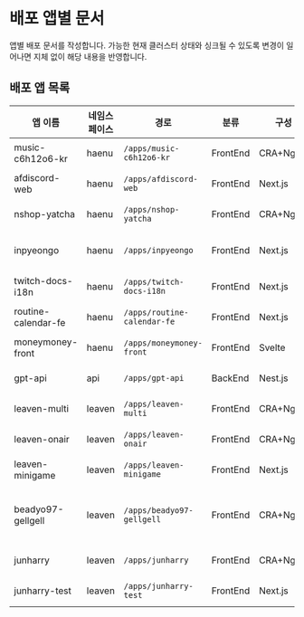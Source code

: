 # 배포 앱별 문서
앱별 배포 문서를 작성합니다. 가능한 현재 클러스터 상태와 싱크될 수 있도록 변경이 일어나면 지체 없이 해당 내용을 반영합니다.

## 배포 앱 목록
|앱 이름|네임스페이스|경로|분류|구성|링크|비고|
|-----|-----|-----|-----|-----|-----|-----|
|music-c6h12o6-kr|haenu|`/apps/music-c6h12o6-kr`|FrontEnd|CRA+Nginx|[Github](https://github.com/dokdo2013/music.c6h12o6.kr) / [Link](https://music.c6h12o6.kr)|기존 Vercel 배포|
|afdiscord-web|haenu|`/apps/afdiscord-web`|FrontEnd|Next.js|[Github](https://github.com/dokdo2013/afreecatv-discord-web) / [Link](https://afdiscord.haenu.com)|기존 Vercel 배포|
|nshop-yatcha|haenu|`/apps/nshop-yatcha`|FrontEnd|CRA+Nginx|[Github](https://github.com/yatchacha/nshop-yatcha) / [Link](https://nshop-yatcha.haenu.com)|기존 Vercel 배포|
|inpyeongo|haenu|`/apps/inpyeongo`|FrontEnd|Next.js|[Github](https://github.com/dokdo2013/inpyeongo) / [Link](https://inpyeongo.haenu.com)|기존 CloudFlare Pages 배포|
|twitch-docs-i18n|haenu|`/apps/twitch-docs-i18n`|FrontEnd|Next.js|[Github](https://github.com/dokdo2013/twitch-docs-i18n) / [Link](https://twitch-docs.haenu.com)|기존 Vercel 배포|
|routine-calendar-fe|haenu|`/apps/routine-calendar-fe`|FrontEnd|Next.js|[Github](https://github.com/yatchacha/routine-calendar-fe) / [Link](https://routine-calendar.haenu.com)|기존 Vercel 배포|
|moneymoney-front|haenu|`/apps/moneymoney-front`|FrontEnd|Svelte|[Github](https://github.com/dokdo2013/moneymoney-front) / [Link](https://money.haenu.com)|기존 S3 배포|
|gpt-api|api|`/apps/gpt-api`|BackEnd|Nest.js|[Github](https://github.com/dokdo2013/gpt-api) / [Link](https://gpt-api.haenu.com)|기존 EC2 (PM2) 배포|
|leaven-multi|leaven|`/apps/leaven-multi`|FrontEnd|CRA+Nginx|[Github](https://github.com/dokdo2013/leaven-multi) / [Link](https://multi.leaven.team)|기존 Vercel 배포|
|leaven-onair|leaven|`/apps/leaven-onair`|FrontEnd|CRA+Nginx|[Github](https://github.com/dokdo2013/leaven-onair) / [Link](https://onair.leaven.team)|기존 Vercel 배포|
|leaven-minigame|leaven|`/apps/leaven-minigame`|FrontEnd|Next.js|[Github](https://github.com/dokdo2013/leaven-minigame) / [Link](https://minigame.leaven.team)|기존 Vercel 배포|
|beadyo97-gellgell|leaven|`/apps/beadyo97-gellgell`|FrontEnd|CRA+Nginx|[Github](https://github.com/dokdo2013/beadyo97-gellgell) / [Link1](https://gg.leaven.team) / [Link2](https://gell.leaven.team)|기존 Vercel 배포|
|junharry|leaven|`/apps/junharry`|FrontEnd|CRA+Nginx|[Github](https://github.com/dokdo2013/junharry) / [Link](https://junharry.com)|기존 Vercel 배포|
|junharry-test|leaven|`/apps/junharry-test`|FrontEnd|Next.js|[Github](https://github.com/dokdo2013/junharry-test-next) / [Link](https://test.junharry.com)|기존 Vercel 배포|
